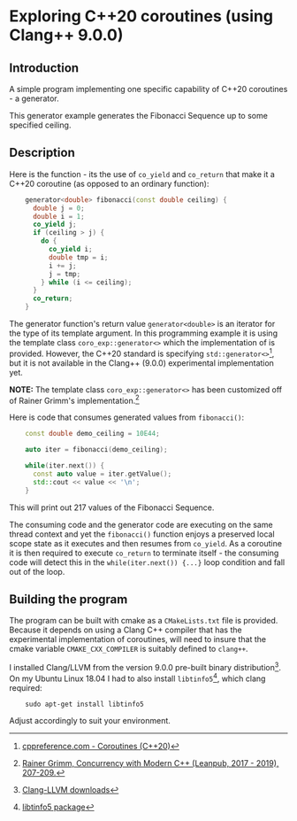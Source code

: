 # Exploring C++20 coroutines (using Clang++ 9.0.0)

## Introduction

A simple program implementing one specific capability of C++20 coroutines - a generator.

This generator example generates the Fibonacci Sequence up to some specified ceiling.

## Description

Here is the function - its the use of `co_yield` and `co_return` that make it a C++20 coroutine (as opposed to an ordinary function):

```cpp
    generator<double> fibonacci(const double ceiling) {
      double j = 0;
      double i = 1;
      co_yield j;
      if (ceiling > j) {
        do {
          co_yield i;
          double tmp = i;
          i += j;
          j = tmp;
        } while (i <= ceiling);
      }
      co_return;
    }

```
The generator function's return value `generator<double>` is an iterator for the type of its template argument. In this programming example it is using the template class `coro_exp::generator<>` which the implementation of is provided. However, the C++20 standard is specifying `std::generator<>`[^fn1], but it is not available in the Clang++ (9.0.0) experimental implementation yet.

**NOTE:** The template class `coro_exp::generator<>` has been customized off of Rainer Grimm's implementation.[^fn2]

Here is code that consumes generated values from `fibonacci()`:
```cpp
    const double demo_ceiling = 10E44;

    auto iter = fibonacci(demo_ceiling);

    while(iter.next()) {
      const auto value = iter.getValue();
      std::cout << value << '\n';
    }

```
This will print out 217 values of the Fibonacci Sequence.

The consuming code and the generator code are executing on the same thread context and yet the `fibonacci()` function enjoys a preserved local scope state as it executes and then resumes from `co_yield`. As a coroutine it is then required to execute `co_return` to terminate itself - the consuming code will detect this in the `while(iter.next()) {...}` loop condition and fall out of the loop.

## Building the program

The program can be built with cmake as a `CMakeLists.txt` file is provided. Because it depends on using a Clang C++ compiler that has the experimental implementation of coroutines, will need to insure that the cmake variable `CMAKE_CXX_COMPILER` is suitably defined to `clang++`.

I installed Clang/LLVM from the version 9.0.0 pre-built binary distribution[^fn3]. On my Ubuntu Linux 18.04 I had to also install `libtinfo5`[^fn4], which clang required:
```shell
    sudo apt-get install libtinfo5
```

Adjust accordingly to suit your environment.

[^fn1]: [cppreference.com - Coroutines (C++20)](https://en.cppreference.com/w/cpp/language/coroutines)

[^fn2]: [Rainer Grimm, Concurrency with Modern C++ (Leanpub, 2017 - 2019), 207-209.](https://leanpub.com/concurrencywithmodernc)

[^fn3]: [Clang-LLVM downloads](http://releases.llvm.org/download.html#9.0.0)

[^fn4]: [libtinfo5 package](https://ubuntu.pkgs.org/18.04/ubuntu-main-amd64/libtinfo5_6.1-1ubuntu1_amd64.deb.html)